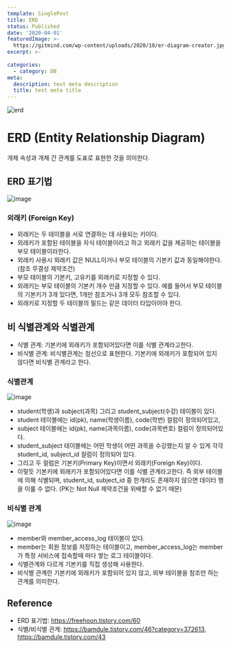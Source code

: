```yaml
---
template: SinglePost
title: ERD
status: Published
date: '2020-04-01'
featuredImage: >-
  https://gitmind.com/wp-content/uploads/2020/10/er-diagram-creator.jpg
excerpt: >-
  
categories:
  - category: DB
meta:
  description: test meta description
  title: test meta title
---
```


![erd](https://gitmind.com/wp-content/uploads/2020/10/er-diagram-creator.jpg)


# ERD (Entity Relationship Diagram)

개체 속성과 개체 간 관계를 도표로 표현한 것을 의미한다.


## ERD 표기법

![image](https://blog.kakaocdn.net/dn/kCnHv/btqLW8LRGpN/IDARbgYYD5WmA7wfo7m2y1/img.gif)

### 외래키 (Foreign Key)

- 외래키는 두 테이블을 서로 연결하는 데 사용되는 키이다.
- 외래키가 포함된 테이블을 자식 테이블이라고 하고 외래키 값을 제공하는 테이블을 부모 테이블이라한다.
- 외래키 사용시 외래키 값은 NULL이거나 부모 테이블의 기본키 값과 동일해야한다. (참조 무결성 제약조건)
- 부모 테이블의 기본키, 고유키를 외래키로 지정할 수 있다.
- 외래키는 부모 테이블의 기본키 개수 만큼 지정할 수 있다. 예를 들어서 부모 테이블의 기본키가 3개 있다면, 1개만 참조거나 3개 모두 참조할 수 있다.
- 외래키로 지정할 두 테이블의 필드는 같은 데이터 타입이어야 한다.


## 비 식별관계와 식별관계

- 식별 관계: 기본키에 외래키가 포함되어있다면 이를 식별 관계라고한다.
- 비식별 관계: 비식별관계는 점선으로 표현한다. 기본키에 외래키가 포함되어 있지 않다면 비식별 관계라고 한다.

### 식별관계

![image](https://blog.kakaocdn.net/dn/c6BTNF/btqBujD3vGj/tpbcCk9iXnjxjSoXgk1Xb0/img.png)
  - student(학생)과 subject(과목) 그리고 student_subject(수강) 테이블이 있다.
  - student 테이블에는 id(pk), name(학생이름), code(학번) 컬럼이 정의되어있고,
  - subject 테이블에는 id(pk), name(과목이름), code(과목번호) 컬럼이 정의되어있다.
  - student_subject 테이블에는 어떤 학생이 어떤 과목을 수강했는지 알 수 있게 각각 student_id, subject_id 컬럼이 정의되어 있다.
  - 그리고 두 컬럼은 기본키(Primary Key)이면서 외래키(Foreign Key)이다.
  - 이렇듯 기본키에 외래키가 포함되어있다면 이를 식별 관계라고한다. 즉 외부 테이블에 의해 식별되며, student_id, subject_id 중 한개라도 존재하지 않으면 데이터 행을 이룰 수 없다.
  (PK는 Not Null 제약조건을 위배할 수 없기 때문)


### 비식별 관계

![image](https://img1.daumcdn.net/thumb/R1280x0/?scode=mtistory2&fname=https%3A%2F%2Fblog.kakaocdn.net%2Fdn%2FbmRgjN%2FbtqBvudPka1%2FZE0d4LE4kicFuAwk4UhD3k%2Fimg.png)
  - member와 member_access_log 테이블이 있다.
  - member는 회원 정보를 저장하는 테이블이고, member_access_log는 member가 특정 서비스에 접속할때 마다 쌓는 로그 테이블이다.
  - 식별관계와 다르게 기본키를 직접 생성해 사용한다.
  - 비식별 관계란 기본키에 외래키가 포함되어 있지 않고, 외부 테이블을 참조만 하는 관계를 의미한다.


## Reference

- ERD 표기법: https://freehoon.tistory.com/60
- 식별/비식별 관계: https://bamdule.tistory.com/46?category=372613, https://bamdule.tistory.com/43

